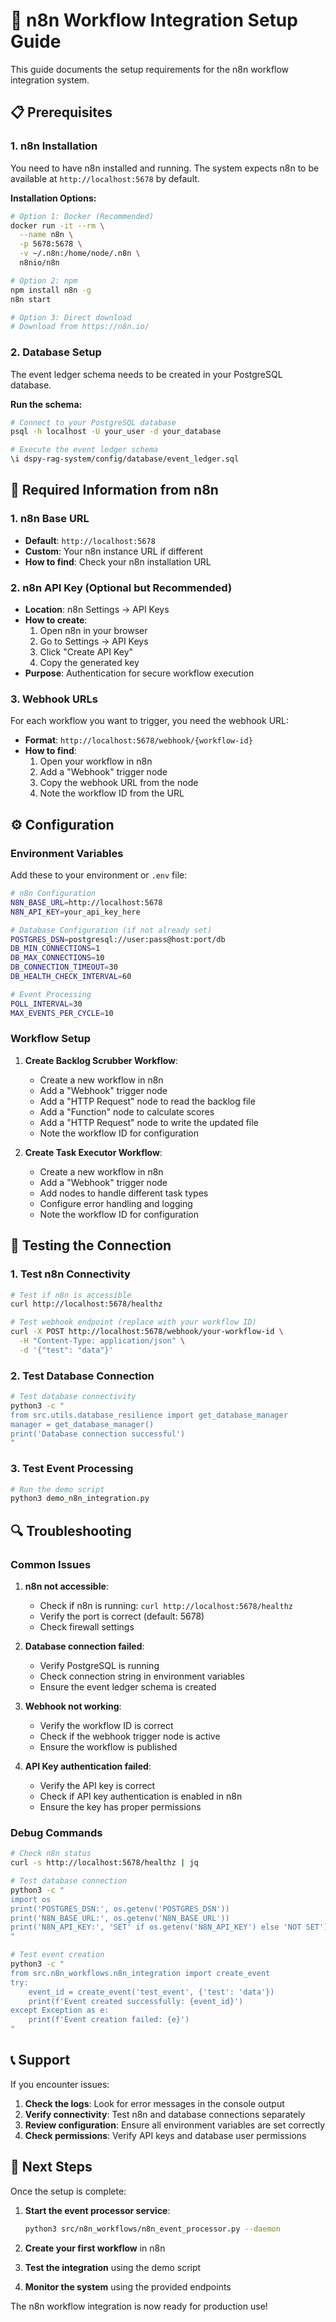 <!-- CONTEXT_REFERENCE: 400_context-priority-guide.md -->
<!-- ARCHIVED: Historical setup. See `400_n8n-setup-guide.md` for current setup. -->
<!-- MODULE_REFERENCE: 400_deployment-environment-guide.md -->

# 🔧 n8n Workflow Integration Setup Guide

This guide documents the setup requirements for the n8n workflow integration system.

## 📋 **Prerequisites**

### **1. n8n Installation**
You need to have n8n installed and running. The system expects n8n to be available at `http://localhost:5678` by default.

**Installation Options:**
```bash
# Option 1: Docker (Recommended)
docker run -it --rm \
  --name n8n \
  -p 5678:5678 \
  -v ~/.n8n:/home/node/.n8n \
  n8nio/n8n

# Option 2: npm
npm install n8n -g
n8n start

# Option 3: Direct download
# Download from https://n8n.io/
```

### **2. Database Setup**
The event ledger schema needs to be created in your PostgreSQL database.

**Run the schema:**
```bash
# Connect to your PostgreSQL database
psql -h localhost -U your_user -d your_database

# Execute the event ledger schema
\i dspy-rag-system/config/database/event_ledger.sql
```

## 🔑 **Required Information from n8n**

### **1. n8n Base URL**
- **Default**: `http://localhost:5678`
- **Custom**: Your n8n instance URL if different
- **How to find**: Check your n8n installation URL

### **2. n8n API Key (Optional but Recommended)**
- **Location**: n8n Settings → API Keys
- **How to create**: 
  1. Open n8n in your browser
  2. Go to Settings → API Keys
  3. Click "Create API Key"
  4. Copy the generated key
- **Purpose**: Authentication for secure workflow execution

### **3. Webhook URLs**
For each workflow you want to trigger, you need the webhook URL:
- **Format**: `http://localhost:5678/webhook/{workflow-id}`
- **How to find**: 
  1. Open your workflow in n8n
  2. Add a "Webhook" trigger node
  3. Copy the webhook URL from the node
  4. Note the workflow ID from the URL

## ⚙️ **Configuration**

### **Environment Variables**
Add these to your environment or `.env` file:

```bash
# n8n Configuration
N8N_BASE_URL=http://localhost:5678
N8N_API_KEY=your_api_key_here

# Database Configuration (if not already set)
POSTGRES_DSN=postgresql://user:pass@host:port/db
DB_MIN_CONNECTIONS=1
DB_MAX_CONNECTIONS=10
DB_CONNECTION_TIMEOUT=30
DB_HEALTH_CHECK_INTERVAL=60

# Event Processing
POLL_INTERVAL=30
MAX_EVENTS_PER_CYCLE=10
```

### **Workflow Setup**
1. **Create Backlog Scrubber Workflow**:
   - Create a new workflow in n8n
   - Add a "Webhook" trigger node
   - Add a "HTTP Request" node to read the backlog file
   - Add a "Function" node to calculate scores
   - Add a "HTTP Request" node to write the updated file
   - Note the workflow ID for configuration

2. **Create Task Executor Workflow**:
   - Create a new workflow in n8n
   - Add a "Webhook" trigger node
   - Add nodes to handle different task types
   - Configure error handling and logging
   - Note the workflow ID for configuration

## 🧪 **Testing the Connection**

### **1. Test n8n Connectivity**
```bash
# Test if n8n is accessible
curl http://localhost:5678/healthz

# Test webhook endpoint (replace with your workflow ID)
curl -X POST http://localhost:5678/webhook/your-workflow-id \
  -H "Content-Type: application/json" \
  -d '{"test": "data"}'
```

### **2. Test Database Connection**
```bash
# Test database connectivity
python3 -c "
from src.utils.database_resilience import get_database_manager
manager = get_database_manager()
print('Database connection successful')
"
```

### **3. Test Event Processing**
```bash
# Run the demo script
python3 demo_n8n_integration.py
```

## 🔍 **Troubleshooting**

### **Common Issues**

1. **n8n not accessible**:
   - Check if n8n is running: `curl http://localhost:5678/healthz`
   - Verify the port is correct (default: 5678)
   - Check firewall settings

2. **Database connection failed**:
   - Verify PostgreSQL is running
   - Check connection string in environment variables
   - Ensure the event ledger schema is created

3. **Webhook not working**:
   - Verify the workflow ID is correct
   - Check if the webhook trigger node is active
   - Ensure the workflow is published

4. **API Key authentication failed**:
   - Verify the API key is correct
   - Check if API key authentication is enabled in n8n
   - Ensure the key has proper permissions

### **Debug Commands**
```bash
# Check n8n status
curl -s http://localhost:5678/healthz | jq

# Test database connection
python3 -c "
import os
print('POSTGRES_DSN:', os.getenv('POSTGRES_DSN'))
print('N8N_BASE_URL:', os.getenv('N8N_BASE_URL'))
print('N8N_API_KEY:', 'SET' if os.getenv('N8N_API_KEY') else 'NOT SET')
"

# Test event creation
python3 -c "
from src.n8n_workflows.n8n_integration import create_event
try:
    event_id = create_event('test_event', {'test': 'data'})
    print(f'Event created successfully: {event_id}')
except Exception as e:
    print(f'Event creation failed: {e}')
"
```

## 📞 **Support**

If you encounter issues:

1. **Check the logs**: Look for error messages in the console output
2. **Verify connectivity**: Test n8n and database connections separately
3. **Review configuration**: Ensure all environment variables are set correctly
4. **Check permissions**: Verify API keys and database user permissions

## 🚀 **Next Steps**

Once the setup is complete:

1. **Start the event processor service**:
   ```bash
   python3 src/n8n_workflows/n8n_event_processor.py --daemon
   ```

2. **Create your first workflow** in n8n

3. **Test the integration** using the demo script

4. **Monitor the system** using the provided endpoints

The n8n workflow integration is now ready for production use! 
